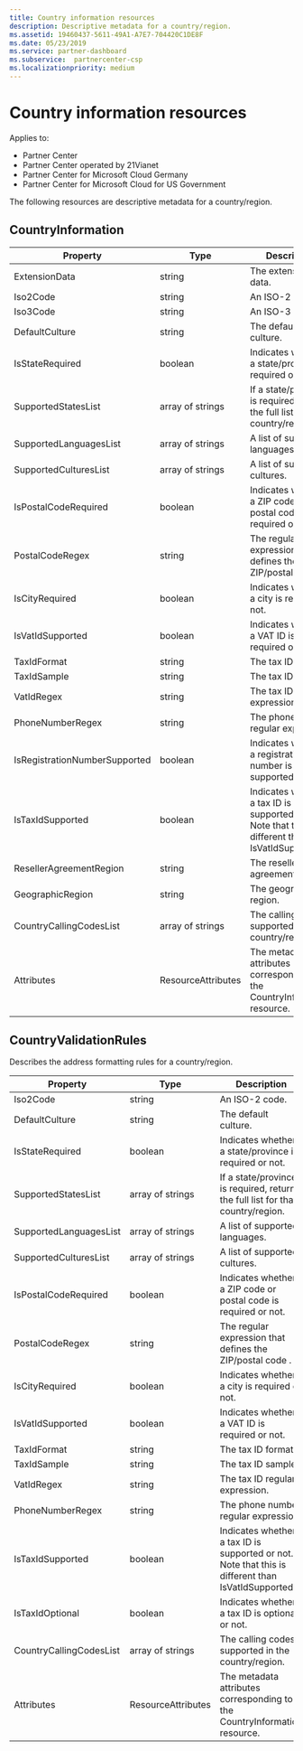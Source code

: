 ```yaml
---
title: Country information resources
description: Descriptive metadata for a country/region.
ms.assetid: 19460437-5611-49A1-A7E7-704420C1DE8F
ms.date: 05/23/2019
ms.service: partner-dashboard
ms.subservice:  partnercenter-csp
ms.localizationpriority: medium
---
```


# Country information resources

Applies to:

- Partner Center
- Partner Center operated by 21Vianet
- Partner Center for Microsoft Cloud Germany
- Partner Center for Microsoft Cloud for US Government

The following resources are descriptive metadata for a country/region.

## CountryInformation

| Property                      | Type               | Description                                                                                        |
|-------------------------------|--------------------|----------------------------------------------------------------------------------------------------|
| ExtensionData                 | string             | The extension data.                                                                                |
| Iso2Code                      | string             | An ISO-2 code.                                                                                     |
| Iso3Code                      | string             | An ISO-3 code.                                                                                     |
| DefaultCulture                | string             | The default culture.                                                                               |
| IsStateRequired               | boolean            | Indicates whether a state/province is required or not.                                             |
| SupportedStatesList           | array of strings   | If a state/province is required, returns the full list for that country/region.                    |
| SupportedLanguagesList        | array of strings   | A list of supported languages.                                                                     |
| SupportedCulturesList         | array of strings   | A list of supported cultures.                                                                      |
| IsPostalCodeRequired          | boolean            | Indicates whether a ZIP code or postal code is required or not.                                    |
| PostalCodeRegex               | string             | The regular expression that defines the ZIP/postal code .                                          |
| IsCityRequired                | boolean            | Indicates whether a city is required or not.                                                       |
| IsVatIdSupported              | boolean            | Indicates whether a VAT ID is required or not.                                                     |
| TaxIdFormat                   | string             | The tax ID format.                                                                                 |
| TaxIdSample                   | string             | The tax ID sample.                                                                                 |
| VatIdRegex                    | string             | The tax ID regular expression.                                                                     |
| PhoneNumberRegex              | string             | The phone number regular expression.                                                               |
| IsRegistrationNumberSupported | boolean            | Indicates whether a registration number is supported or not.                                       |
| IsTaxIdSupported              | boolean            | Indicates whether a tax ID is supported or not. Note that this is different than IsVatIdSupported. |
| ResellerAgreementRegion       | string             | The reseller agreement region.                                                                     |
| GeographicRegion              | string             | The geographic region.                                                                             |
| CountryCallingCodesList       | array of strings   | The calling codes supported in the country/region.                                                 |
| Attributes                    | ResourceAttributes | The metadata attributes corresponding to the CountryInformation resource.                          |

## CountryValidationRules

Describes the address formatting rules for a country/region.

| Property                | Type               | Description                                                                                        |
|-------------------------|--------------------|----------------------------------------------------------------------------------------------------|
| Iso2Code                | string             | An ISO-2 code.                                                                                     |
| DefaultCulture          | string             | The default culture.                                                                               |
| IsStateRequired         | boolean            | Indicates whether a state/province is required or not.                                             |
| SupportedStatesList     | array of strings   | If a state/province is required, returns the full list for that country/region.                    |
| SupportedLanguagesList  | array of strings   | A list of supported languages.                                                                     |
| SupportedCulturesList   | array of strings   | A list of supported cultures.                                                                      |
| IsPostalCodeRequired    | boolean            | Indicates whether a ZIP code or postal code is required or not.                                    |
| PostalCodeRegex         | string             | The regular expression that defines the ZIP/postal code .                                          |
| IsCityRequired          | boolean            | Indicates whether a city is required or not.                                                       |
| IsVatIdSupported        | boolean            | Indicates whether a VAT ID is required or not.                                                     |
| TaxIdFormat             | string             | The tax ID format.                                                                                 |
| TaxIdSample             | string             | The tax ID sample.                                                                                 |
| VatIdRegex              | string             | The tax ID regular expression.                                                                     |
| PhoneNumberRegex        | string             | The phone number regular expression.                                                               |
| IsTaxIdSupported        | boolean            | Indicates whether a tax ID is supported or not. Note that this is different than IsVatIdSupported. |
| IsTaxIdOptional         | boolean            | Indicates whether a tax ID is optional or not.                                                     |
| CountryCallingCodesList | array of strings   | The calling codes supported in the country/region.                                                 |
| Attributes              | ResourceAttributes | The metadata attributes corresponding to the CountryInformation resource.                          |